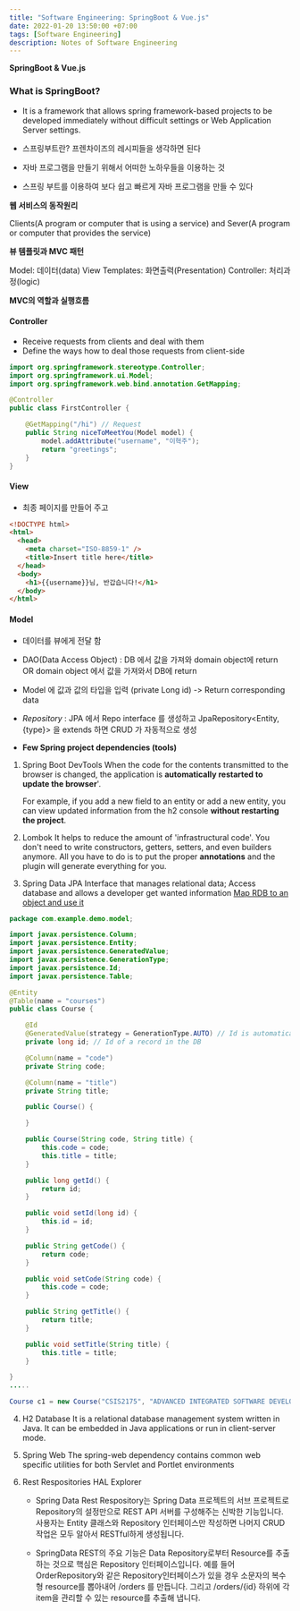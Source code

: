 ```yaml
---
title: "Software Engineering: SpringBoot & Vue.js"
date: 2022-01-20 13:50:00 +07:00
tags: [Software Engineering]
description: Notes of Software Engineering
---
```


**SpringBoot & Vue.js**

### What is SpringBoot?

- It is a framework that allows spring framework-based projects to be developed immediately without difficult settings or Web Application Server settings.

- 스프링부트란? 프렌차이즈의 레시피들을 생각하면 된다
- 자바 프로그램을 만들기 위해서 어떠한 노하우들을 이용하는 것
- 스프링 부트를 이용하여 보다 쉽고 빠르게 자바 프로그램을 만들 수 있다

**웹 서비스의 동작원리**

Clients(A program or computer that is using a service) and Sever(A program or computer that provides the service)

**뷰 템플릿과 MVC 패턴**

Model: 데이터(data)
View Templates: 화면출력(Presentation)
Controller: 처리과정(logic)

**MVC의 역할과 실행흐름**

#### Controller

- Receive requests from clients and deal with them
- Define the ways how to deal those requests from client-side

```java
import org.springframework.stereotype.Controller;
import org.springframework.ui.Model;
import org.springframework.web.bind.annotation.GetMapping;

@Controller
public class FirstController {

	@GetMapping("/hi") // Request
	public String niceToMeetYou(Model model) {
		model.addAttribute("username", "이혁주");
		return "greetings";
	}
}
```

#### View

- 최종 페이지를 만들어 주고

```html
<!DOCTYPE html>
<html>
  <head>
    <meta charset="ISO-8859-1" />
    <title>Insert title here</title>
  </head>
  <body>
    <h1>{{username}}님, 반갑습니다!</h1>
  </body>
</html>
```

#### Model

- 데이터를 뷰에게 전달 함

- DAO(Data Access Object) : DB 에서 값을 가져와 domain object에 return OR domain object 에서 값을 가져와서 DB에 return

- Model 에 값과 값의 타입을 입력 (private Long id) -> Return corresponding data

- <em>Repository</em> : JPA 에서 Repo interface 를 생성하고 JpaRepository<Entity, {type}> 을 extends 하면 CRUD 가 자동적으로 생성
- **Few Spring project dependencies (tools)**

1. Spring Boot DevTools
   When the code for the contents transmitted to the browser is changed, the application is <b>automatically restarted to update the browser</b>'.

   For example, if you add a new field to an entity or add a new entity, you can view updated information from the h2 console <b>without restarting the project</b>.

2. Lombok
   It helps to reduce the amount of 'infrastructural code'. You don't need to write constructors, getters, setters, and even builders anymore. All you have to do is to put the proper <b>annotations</b> and the plugin will generate everything for you.

3. Spring Data JPA
   Interface that manages relational data; Access database and allows a developer get wanted information
   <u>Map RDB to an object and use it</u>

```Java
package com.example.demo.model;

import javax.persistence.Column;
import javax.persistence.Entity;
import javax.persistence.GeneratedValue;
import javax.persistence.GenerationType;
import javax.persistence.Id;
import javax.persistence.Table;

@Entity
@Table(name = "courses")
public class Course {

	@Id
	@GeneratedValue(strategy = GenerationType.AUTO) // Id is automatically generated
	private long id; // Id of a record in the DB

	@Column(name = "code")
	private String code;

	@Column(name = "title")
	private String title;

	public Course() {

	}

	public Course(String code, String title) {
		this.code = code;
		this.title = title;
	}

	public long getId() {
		return id;
	}

	public void setId(long id) {
		this.id = id;
	}

	public String getCode() {
		return code;
	}

	public void setCode(String code) {
		this.code = code;
	}

	public String getTitle() {
		return title;
	}

	public void setTitle(String title) {
		this.title = title;
	}

}
.....

Course c1 = new Course("CSIS2175", "ADVANCED INTEGRATED SOFTWARE DEVELOPMENT"
```

4. H2 Database
   It is a relational database management system written in Java. It can be embedded in Java applications or run in client-server mode.

5. Spring Web
   The spring-web dependency contains common web specific utilities for both Servlet and Portlet environments

6. Rest Respositories HAL Explorer

   - Spring Data Rest Respository는 Spring Data 프로젝트의 서브 프로젝트로 Repository의 설정만으로 REST API 서버를 구성해주는 신박한 기능입니다. 사용자는 Entity 클래스와 Repository 인터페이스만 작성하면 나머지 CRUD 작업은 모두 알아서 RESTful하게 생성됩니다.

   - SpringData REST의 주요 기능은 Data Repository로부터 Resource를 추출하는 것으로 핵심은 Repository 인터페이스입니다. 예를 들어 OrderRepository와 같은 Repository인터페이스가 있을 경우 소문자의 복수형 resource를 뽑아내어 /orders 를 만듭니다. 그리고 /orders/{id} 하위에 각 item을 관리할 수 있는 resource를 추출해 냅니다.
